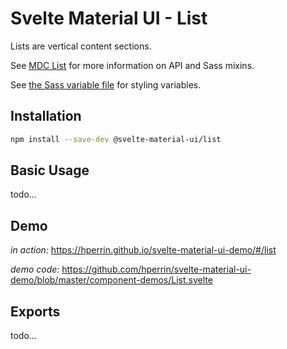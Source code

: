 # Svelte Material UI - List

Lists are vertical content sections.

See [MDC List](https://material.io/develop/web/components/lists/) for more information on API and Sass mixins.

See [the Sass variable file](https://github.com/material-components/material-components-web/blob/v3.1.1/packages/mdc-list/_variables.scss) for styling variables.

## Installation

```sh
npm install --save-dev @svelte-material-ui/list
```

## Basic Usage

todo...

## Demo

*in action:* https://hperrin.github.io/svelte-material-ui-demo/#/list

*demo code:* https://github.com/hperrin/svelte-material-ui-demo/blob/master/component-demos/List.svelte

## Exports

todo...